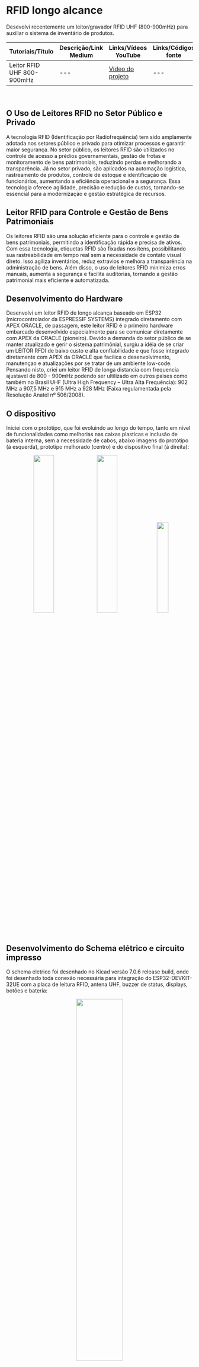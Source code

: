 # RFID longo alcance
Desevolvi recentemente um leitor/gravador RFID UHF (800-900mHz) para auxiliar o sistema de inventário de produtos.

  
| Tutoriais/Título | Descrição/Link Medium | Links/Vídeos YouTube | Links/Códigos fonte |
| --- | --- | --- | --- |
| Leitor RFID UHF 800-900mHz        | --- | [Vídeo do projeto](https://youtu.be/Jc2K4sEd0nE) | --- |
<br>


## O Uso de Leitores RFID no Setor Público e Privado

A tecnologia RFID (Identificação por Radiofrequência) tem sido amplamente adotada nos setores público e privado para otimizar processos e garantir maior segurança. No setor público, os leitores RFID são utilizados no controle de acesso a prédios governamentais, gestão de frotas e monitoramento de bens patrimoniais, reduzindo perdas e melhorando a transparência. Já no setor privado, são aplicados na automação logística, rastreamento de produtos, controle de estoque e identificação de funcionários, aumentando a eficiência operacional e a segurança. Essa tecnologia oferece agilidade, precisão e redução de custos, tornando-se essencial para a modernização e gestão estratégica de recursos.

## Leitor RFID para Controle e Gestão de Bens Patrimoniais

Os leitores RFID são uma solução eficiente para o controle e gestão de bens patrimoniais, permitindo a identificação rápida e precisa de ativos. Com essa tecnologia, etiquetas RFID são fixadas nos itens, possibilitando sua rastreabilidade em tempo real sem a necessidade de contato visual direto. Isso agiliza inventários, reduz extravios e melhora a transparência na administração de bens. Além disso, o uso de leitores RFID minimiza erros manuais, aumenta a segurança e facilita auditorias, tornando a gestão patrimonial mais eficiente e automatizada.

## Desenvolvimento do Hardware

Desenvolvi um leitor RFID de longo alcança baseado em ESP32 (microcontrolador da ESPRESSIF SYSTEMS) integrado diretamento com APEX ORACLE, de passagem, este leitor RFID é o primeiro hardware embarcado desenvolvido especialmente para se comunicar diretamente com APEX da ORACLE (pioneiro).
Devido a demanda do setor público de se manter atualizado e gerir o sistema patrimônial, surgiu a idéia de se criar um LEITOR RFDI de baixo custo e alta confiabilidade e que fosse integrado diretamente com APEX da ORACLE que facilica o desenvolvimento, manutençao e atualizações por se tratar de um ambiente low-code.
Pensando nisto, criei um leitor RFID de longa distancia com frequencia ajustavel de 800 - 900mHz podendo ser ultilizado em outros paises como também no Brasil UHF (Ultra High Frequency – Ultra Alta Frequência): 902 MHz a 907,5 MHz e 915 MHz a 928 MHz (Faixa regulamentada pela Resolução Anatel nº 506/2008).

## O dispositivo

Iniciei com o protótipo, que foi evoluindo ao longo do tempo, tanto em nível de funcionalidades como melhorias nas caixas plasticas e inclusão de bateria interna, sem a necessidade de cabos, abaixo imagens do protótipo (à esquerda), prototipo melhorado (centro) e do dispositivo final (à direita):

<p align="center">
  <img src="https://github.com/user-attachments/assets/39e22bfb-cbac-472f-bc9c-da1acbf79717" width="33%" />
  <img src="https://github.com/user-attachments/assets/d6428f6f-9432-44b0-b9b0-5297b8dc46d9" width="33%" />
  <img src="https://github.com/user-attachments/assets/111475e9-145a-454b-9644-10bf154d9b65" width="25%" />
</p>

## Desenvolvimento do Schema elétrico e circuito impresso

O schema eletrico foi desenhado no Kicad versão 7.0.6 release build, onde foi desenhado toda conexão necessária para integração do ESP32-DEVKIT-32UE com a placa de leitura RFID, antena UHF, buzzer de status, displays, botões e bateria:

<p align="center">
  <img src="https://github.com/user-attachments/assets/4df8bd6f-6ec1-4e04-9b5f-9289ef4ffadc" width="50%" />
</p>
<br>

Com o Schema em mãos, desenhei também no kicad o circuito impresso para montagem da parte eletrônica:

<p align="center">
  <img src="https://github.com/user-attachments/assets/90b7030c-3283-43b6-b2d0-b4ea6870e5bc" width="33%" />
</p>
<br>

## Funções no leitor RFID

Ler etiquetas RFID com frequências de 865-868Mhz (Europa) e 902-928Mhz (América) com 3dbi UHF (1 a 1.5 metros para leitura) ajustável através de software administrativo:

<p align="center">
  <img src="https://github.com/user-attachments/assets/9a751fac-c8b0-426b-9caf-859b" width="70%" />
</p>
<br>

Velocidade de leitura: 3 velocidades medidos por segundos (quanto maior menos sensível);<br>
<br>

Sensitividade: Potência de Recepção (Receive Sensitivity), o leitor permite ajustar a sensibilidade do receptor (quanto sinal ele consegue captar), são duas opções Dense reader e High sensitivity.<br>
<br>

Mixer gain: Um parâmetro ajustável, o mixer gain corretamente é importante para:<br>

- Melhorar a sensibilidade do leitor;
- Reduzir ruído;
- Evitar saturação dos circuitos posteriores.
<br>

Power setting: Define quanta energia (em dBm) o leitor envia para a antena.<br>

- Valores típicos vão de 10 dBm a 30 dBm, dependendo do leitor e das regulamentações locais;
- Mais potência = maior alcance de leitura, mas também mais interferência e consumo de energia;
- Menos potência = menos alcance, porém mais preciso para leituras próximas e menor risco de interferência.
<br>

HOST e URL: Para configurações de REDE, permitindo comunicação com aplicativos usando RESTful services, enviando de recebendo dados via POST e GET.<br>
<br>

Comunicação via WIFI: cada leitor RFID Cria seu proprio Web Services automáticamente para configuração de WIFI próximas caso não consiga conexão com alguma rede WIFI já configurada.<br>
<br>

Atialização de sistema via OTA (Over-The-Air), processo que permite enviar novo firmware para o dispositivo pela rede Wi-Fi, sem a necessidade de conexão física via cabo USB.<br>
<br>


<br>
<hr>

[<< Voltar para página inicial](https://github.com/dev-daniel-amorim)
